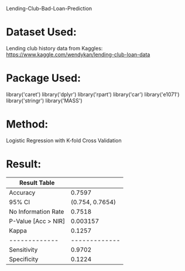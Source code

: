 Lending-Club-Bad-Loan-Prediction

Dataset Used:
=============
Lending club history data from Kaggles: 
https://www.kaggle.com/wendykan/lending-club-loan-data

Package Used: 
=============
library('caret') 
library('dplyr') 
library('rpart')
library('car')
library('e1071')
library('stringr')
library('MASS')

Method:
=============
Logistic Regression with K-fold Cross Validation

Result:
=============

| Result Table | |
| ------------- | ------------- |
| Accuracy  | 0.7597 |
| 95% CI  | (0.754, 0.7654)  |
| No Information Rate  | 0.7518    |
| P-Value [Acc > NIR]  | 0.003157  |
| Kappa  | 0.1257    |
| ------------- | ------------- |
| Sensitivity  |  0.9702   |
| Specificity  | 0.1224   |
